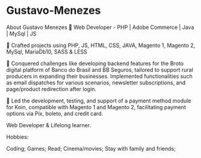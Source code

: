 # Gustavo-Menezes

About Gustavo Menezes 🚀
Web Developer - PHP | Adobe Commerce | Java | MySql | JS

🚀 Crafted projects using PHP, JS, HTML, CSS, JAVA, Magento 1, Magento 2, MySql, MariaDb10, SASS & LESS

🧠 Conquered challenges like developing backend features for the Broto digital platform of Banco do Brasil and BB Seguros, 
tailored to support rural producers in expanding their businesses. Implemented functionalities such as email dispatches 
for various scenarios, newsletter subscriptions, and page/product redirection after login.

🔧 Led the development, testing, and support of a payment method module for Koin, compatible 
with Magento 1 and Magento 2, facilitating payment options via Pix, boleto, and credit card.

Web Developer & Lifelong learner.

Hobbies:

Coding;
Games;
Read;
Cinema/movies;
Stay with family and friends;
